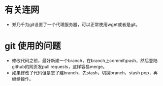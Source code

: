 # 有关连网
- 郑乃千为git设置了一个代理服务器，可以正常使用wget或者是git。

# git 使用的问题
+ 修改代码之前，最好新建一个branch，在branch上commit\push，然后登陆github的网页发pull requests，这样容易merge。
+ 如果修改了代码但是忘了建branch，先stash，切换branch，stash pop，再继续操作。
